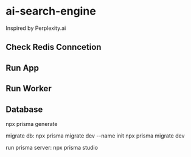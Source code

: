# ai-search-engine
Inspired by Perplexity.ai

## Check Redis Conncetion

## Run App

## Run Worker

## Database
npx prisma generate

migrate db:
npx prisma migrate dev --name init
npx prisma migrate dev

run prisma server:
npx prisma studio
